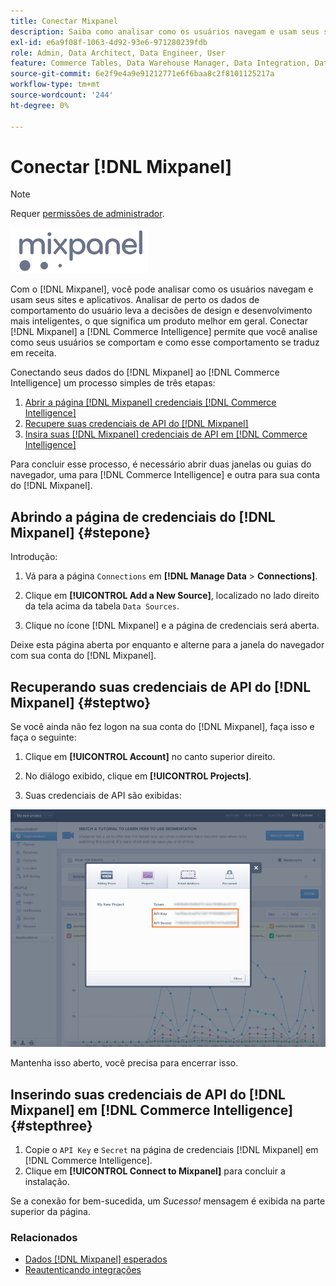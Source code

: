 ```yaml
---
title: Conectar Mixpanel
description: Saiba como analisar como os usuários navegam e usam seus sites e aplicativos.
exl-id: e6a9f08f-1063-4d92-93e6-971280239fdb
role: Admin, Data Architect, Data Engineer, User
feature: Commerce Tables, Data Warehouse Manager, Data Integration, Data Import/Export
source-git-commit: 6e2f9e4a9e91212771e6f6baa8c2f8101125217a
workflow-type: tm+mt
source-wordcount: '244'
ht-degree: 0%

---
```


# Conectar [!DNL Mixpanel]

>[!NOTE]
>
>Requer [permissões de administrador](../../../administrator/user-management/user-management.md).

![](../../../assets/Mixpanel_logo.png)

Com o [!DNL Mixpanel], você pode analisar como os usuários navegam e usam seus sites e aplicativos. Analisar de perto os dados de comportamento do usuário leva a decisões de design e desenvolvimento mais inteligentes, o que significa um produto melhor em geral. Conectar [!DNL Mixpanel] a [!DNL Commerce Intelligence] permite que você analise como seus usuários se comportam e como esse comportamento se traduz em receita.

Conectando seus dados do [!DNL Mixpanel] ao [!DNL Commerce Intelligence] um processo simples de três etapas:

1. [Abrir a página  [!DNL Mixpanel] credenciais [!DNL Commerce Intelligence]](#stepone)
1. [Recupere suas credenciais de API do  [!DNL Mixpanel] ](#steptwo)
1. [Insira suas  [!DNL Mixpanel] credenciais de API em  [!DNL Commerce Intelligence]](#stepthree)

Para concluir esse processo, é necessário abrir duas janelas ou guias do navegador, uma para [!DNL Commerce Intelligence] e outra para sua conta do [!DNL Mixpanel].

## Abrindo a página de credenciais do [!DNL Mixpanel] {#stepone}

Introdução:

1. Vá para a página `Connections` em **[!DNL Manage Data** > **Connections]**.

1. Clique em **[!UICONTROL Add a New Source]**, localizado no lado direito da tela acima da tabela `Data Sources`.

1. Clique no ícone [!DNL Mixpanel] e a página de credenciais será aberta.

Deixe esta página aberta por enquanto e alterne para a janela do navegador com sua conta do [!DNL Mixpanel].

## Recuperando suas credenciais de API do [!DNL Mixpanel] {#steptwo}

Se você ainda não fez logon na sua conta do [!DNL Mixpanel], faça isso e faça o seguinte:

1. Clique em **[!UICONTROL Account]** no canto superior direito.

1. No diálogo exibido, clique em **[!UICONTROL Projects]**.

1. Suas credenciais de API são exibidas:

![Recuperando credenciais de API do Mixpanel](../../../assets/Mixpanel_API_creds.png)

Mantenha isso aberto, você precisa para encerrar isso.

## Inserindo suas credenciais de API do [!DNL Mixpanel] em [!DNL Commerce Intelligence] {#stepthree}

1. Copie o `API Key` e `Secret` na página de credenciais [!DNL Mixpanel] em [!DNL Commerce Intelligence].
1. Clique em **[!UICONTROL Connect to Mixpanel]** para concluir a instalação.

Se a conexão for bem-sucedida, um _Sucesso!_ mensagem é exibida na parte superior da página.

### Relacionados

* [Dados  [!DNL Mixpanel]  esperados](../integrations/mixpanel-data.md)
* [Reautenticando integrações](https://experienceleague.adobe.com/docs/commerce-knowledge-base/kb/how-to/mbi-reauthenticating-integrations.html)
